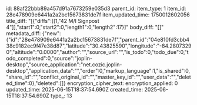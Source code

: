 id: 88af22bbb89a457d91a7673259e035d3
parent_id: 
item_type: 1
item_id: 28e478909e6441a2a2bc15673831de7f
item_updated_time: 1750012602056
title_diff: "[{\"diffs\":[[1,\"42 M/I Signpost 4\"]],\"start1\":0,\"start2\":0,\"length1\":0,\"length2\":17}]"
body_diff: "[]"
metadata_diff: {"new":{"id":"28e478909e6441a2a2bc15673831de7f","parent_id":"04e810fd3cbb438c9182ec9f47e38d87","latitude":"30.43825590","longitude":"-84.28073290","altitude":"0.0000","author":"","source_url":"","is_todo":0,"todo_due":0,"todo_completed":0,"source":"joplin-desktop","source_application":"net.cozic.joplin-desktop","application_data":"","order":0,"markup_language":1,"is_shared":0,"share_id":"","conflict_original_id":"","master_key_id":"","user_data":"","deleted_time":0},"deleted":[]}
encryption_cipher_text: 
encryption_applied: 0
updated_time: 2025-06-15T18:37:54.690Z
created_time: 2025-06-15T18:37:54.690Z
type_: 13